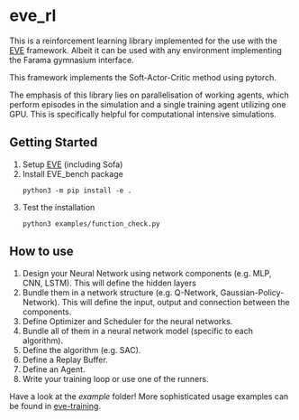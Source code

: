# eve_rl

This is a reinforcement learning library implemented for the use with the [EVE](https://github.com/lkarstensen/eve) framework. Albeit it can be used with any environment implementing the Farama gymnasium interface. 

This framework implements the Soft-Actor-Critic method using pytorch. 

The emphasis of this library lies on parallelisation of working agents, which perform episodes in the simulation and a single training agent utilizing one GPU. This is specifically helpful for computational intensive simulations. 

## Getting Started

1. Setup [EVE](https://github.com/lkarstensen/eve?tab=readme-ov-file#getting-started) (including Sofa)
2. Install EVE_bench package
   ```
   python3 -m pip install -e .
   ```
3. Test the installation
    ```
    python3 examples/function_check.py
    ```

## How to use

1. Design your Neural Network using network components (e.g. MLP, CNN, LSTM). This will define the hidden layers 
2. Bundle them in a network structure (e.g. Q-Network, Gaussian-Policy-Network). This will define the input, output and connection between the components.
3. Define Optimizer and Scheduler for the neural networks.
4. Bundle all of them in a neural network model (specific to each algorithm).
5. Define the algorithm (e.g. SAC).
6. Define a Replay Buffer. 
7. Define an Agent. 
8. Write your training loop or use one of the runners. 

Have a look at the *example* folder! More sophisticated usage examples can be found in [eve-training](https://github.com/lkarstensen/eve_training).